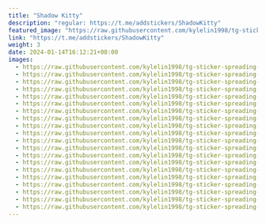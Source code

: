 ```yaml
---
title: "Shadow Kitty"
description: "regular: https://t.me/addstickers/ShadowKitty"
featured_image: "https://raw.githubusercontent.com/kylelin1998/tg-sticker-spreading-worldwide-images/main/img/18fffc6d-b356-4813-b3a6-531853c22c17.jpg"
link: "https://t.me/addstickers/ShadowKitty"
weight: 3
date: 2024-01-14T16:12:21+08:00
images:
  - https://raw.githubusercontent.com/kylelin1998/tg-sticker-spreading-worldwide-images/main/img/18fffc6d-b356-4813-b3a6-531853c22c17.jpg
  - https://raw.githubusercontent.com/kylelin1998/tg-sticker-spreading-worldwide-images/main/img/74107ba4-2d8b-47de-837e-6be0916eea02.jpg
  - https://raw.githubusercontent.com/kylelin1998/tg-sticker-spreading-worldwide-images/main/img/e74f6924-df04-4021-b50f-fbe279c53850.jpg
  - https://raw.githubusercontent.com/kylelin1998/tg-sticker-spreading-worldwide-images/main/img/51e18592-6b5a-455a-934a-5495edf89383.jpg
  - https://raw.githubusercontent.com/kylelin1998/tg-sticker-spreading-worldwide-images/main/img/bb9b076e-4d7c-4041-bb42-1d6e8a695c37.jpg
  - https://raw.githubusercontent.com/kylelin1998/tg-sticker-spreading-worldwide-images/main/img/0870b40e-dbba-4a76-8ebe-183fc686008b.jpg
  - https://raw.githubusercontent.com/kylelin1998/tg-sticker-spreading-worldwide-images/main/img/4122d87f-0ac2-47f1-a214-b69120736294.jpg
  - https://raw.githubusercontent.com/kylelin1998/tg-sticker-spreading-worldwide-images/main/img/c077da88-88e6-4cb0-9114-eabe9df495d1.jpg
  - https://raw.githubusercontent.com/kylelin1998/tg-sticker-spreading-worldwide-images/main/img/3f118560-a195-4406-b27a-bafd1deb81f6.jpg
  - https://raw.githubusercontent.com/kylelin1998/tg-sticker-spreading-worldwide-images/main/img/7461f584-ae53-47f1-8df8-74a19ae7510c.jpg
  - https://raw.githubusercontent.com/kylelin1998/tg-sticker-spreading-worldwide-images/main/img/04dd5d40-fb19-4a30-a25c-51c36f55c11c.jpg
  - https://raw.githubusercontent.com/kylelin1998/tg-sticker-spreading-worldwide-images/main/img/dba55dc2-e729-4d90-8e17-797ae449292b.jpg
  - https://raw.githubusercontent.com/kylelin1998/tg-sticker-spreading-worldwide-images/main/img/719da563-8f59-4fd6-887c-a639fabb5620.jpg
  - https://raw.githubusercontent.com/kylelin1998/tg-sticker-spreading-worldwide-images/main/img/031024a0-b7ec-4603-b3b1-e8e8612ffd0f.jpg
  - https://raw.githubusercontent.com/kylelin1998/tg-sticker-spreading-worldwide-images/main/img/52b54f83-e3fc-470e-8468-799184db9864.jpg
  - https://raw.githubusercontent.com/kylelin1998/tg-sticker-spreading-worldwide-images/main/img/07968b1b-ea11-4d7e-b285-976bc2ff2e9d.jpg
  - https://raw.githubusercontent.com/kylelin1998/tg-sticker-spreading-worldwide-images/main/img/a592321b-5bff-4fa9-9b11-62e84ae44970.jpg
  - https://raw.githubusercontent.com/kylelin1998/tg-sticker-spreading-worldwide-images/main/img/bbdefbe3-6419-4c94-b80c-03a69ea2cb9b.jpg
  - https://raw.githubusercontent.com/kylelin1998/tg-sticker-spreading-worldwide-images/main/img/8367f163-81d5-46bf-b223-bfa3f2f3966e.jpg
  - https://raw.githubusercontent.com/kylelin1998/tg-sticker-spreading-worldwide-images/main/img/013e42f3-dd0a-4d6d-a4da-665153758b2a.jpg
---
```

